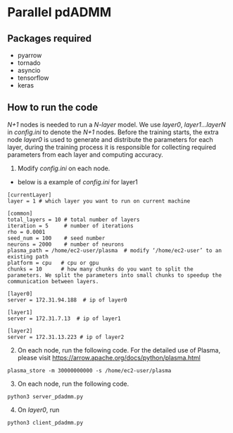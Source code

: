 # Parallel pdADMM
## Packages required
- pyarrow
- tornado
- asyncio
- tensorflow
- keras

## How to run the code
*N+1* nodes is needed to run a *N-layer* model. We use *layer0*, *layer1*...*layerN* in *config.ini* to denote the *N+1* nodes. Before the training starts, the extra node *layer0* is used to generate and distribute the parameters for each layer, during the training process it is responsible for collecting required parameters from each layer and computing accuracy.
1. Modify *config.ini* on each node.
  - below is a example of *config.ini* for layer1
  ```
  [currentLayer]
  layer = 1 # which layer you want to run on current machine

  [common]
  total_layers = 10 # total number of layers
  iteration = 5     # number of iterations
  rho = 0.0001      
  seed_num = 100    # seed number
  neurons = 2000    # number of neurons
  plasma_path = /home/ec2-user/plasma  # modify ‘/home/ec2-user’ to an existing path
  platform = cpu   # cpu or gpu
  chunks = 10      # how many chunks do you want to split the parameters. We split the parameters into small chunks to speedup the communication between layers.

  [layer0]
  server = 172.31.94.188  # ip of layer0

  [layer1]
  server = 172.31.7.13  # ip of layer1

  [layer2]
  server = 172.31.13.223 # ip of layer2
  ```
2. On each node, run the following code. For the detailed use of Plasma, please visit https://arrow.apache.org/docs/python/plasma.html
```
plasma_store -m 30000000000 -s /home/ec2-user/plasma
```
3. On each node, run the following code.
```
python3 server_pdadmm.py
```
4. On *layer0*, run
```
python3 client_pdadmm.py
```

